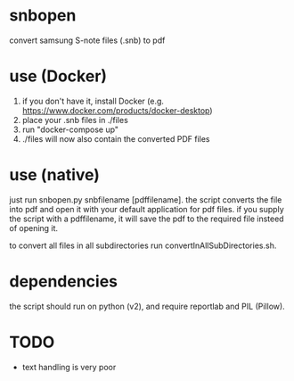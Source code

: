 snbopen
=======

convert samsung S-note files (.snb) to pdf

use (Docker)
=======
1. if you don't have it, install Docker (e.g. https://www.docker.com/products/docker-desktop)
1. place your .snb files in ./files
2. run "docker-compose up"
3. ./files will now also contain the converted PDF files

use (native)
=======
just run snbopen.py snbfilename [pdffilename].
the script converts the file into pdf and open it with your default application for pdf files.
if you supply the script with a pdffilename, it will save the pdf to the required file insteed of opening it.

to convert all files in all subdirectories run convertInAllSubDirectories.sh.

dependencies
=======
the script should run on python (v2), and require reportlab and PIL (Pillow).

TODO
=======
- text handling is very poor
